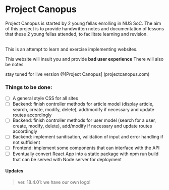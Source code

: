 # Project Canopus
Project Canopus is started by 2 young fellas enrolling in NUS SoC.
The aim of this project is to provide handwritten notes and documentation of lessons that these 2 young fellas attended, to facilitate learning and revision.

<br>
This is an attempt to learn and exercise implementing websites.

This website will insult you and provide **__bad__ user experience**
There will also be notes

stay tuned for live version @[Project Canopus] (projectcanopus.com)
### Things to be done:
- [ ] A general style CSS for all sites
- [ ] Backend: finish controller methods for article model (display article, search, create, modify, delete), add/modify if necessary and update routes accordingly
- [ ] Backend: finish controller methods for user model (search for a user, create, modify, delete), add/modify if necessary and update routes accordingly
- [ ] Backend: implement sanitisation, validation of input and error handling if not sufficient
- [ ] Frontend: implement some components that can interface with the API
- [ ] Eventually convert React App into a static package with npm run build that can be served with Node server for deployment

#### Updates
>ver. 18.4.01:
>   we have our own logo!
